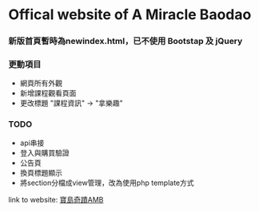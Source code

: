 # Offical website of A Miracle Baodao

### 新版首頁暫時為newindex.html，已不使用 Bootstap 及 jQuery

### 更動項目
* 網頁所有外觀
* 新增課程觀看頁面
* 更改標題 "課程資訊" -> "拿樂趣"

### TODO
* api串接
* 登入與購買驗證
* 公告頁
* 換頁標題顯示
* 將section分檔成view管理，改為使用php template方式

link to website: [寶島奇蹟AMB](http://baodao7.com)

